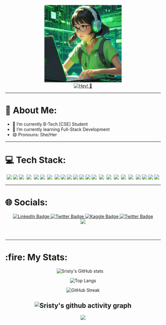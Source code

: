 <div align='center'>
  <img src='https://github.com/sristy17/sristy17/blob/main/picture.jpeg' height='250px' width='250px' />
</div>
 

<div align="center">
<a href="https://git.io/typing-svg"><img src="https://readme-typing-svg.demolab.com?font='trebuchet+ms'&color=61ed44&duration=4000&pause=1000&center=true&vCenter=true&width=440&lines=Hi%2C+I'm+Sristy!;A+passionate+developer✨" alt="Hey! 👋" /></a>
</div>
  

 
---
# 💫 About Me:

- 🔭 I’m currently B-Tech [CSE] Student
- 🌱 I’m currently learning Full-Stack Development
- 😄 Pronouns: She/Her

---

# 💻 Tech Stack:
<div align="center">
  <img src="https://img.shields.io/badge/c-%2300599C.svg?style=for-the-badge&logo=c&logoColor=white"/>
  <img src="https://img.shields.io/badge/python-3670A0?style=for-the-badge&logo=python&logoColor=ffdd54" />
  <img src="https://img.shields.io/badge/javascript-%23323330.svg?style=for-the-badge&logo=javascript&logoColor=%23F7DF1E" />&nbsp;
  <img src="https://img.shields.io/badge/typescript-%23007ACC.svg?style=for-the-badge&logo=typescript&logoColor=white" />&nbsp;
  <img src="https://img.shields.io/badge/c++-%2300599C.svg?style=for-the-badge&logo=c%2B%2B&logoColor=white" />
  <img src="https://img.shields.io/badge/html5-%23E34F26.svg?style=for-the-badge&logo=html5&logoColor=white" />&nbsp;
  <img src="https://img.shields.io/badge/css3-%231572B6.svg?style=for-the-badge&logo=css3&logoColor=white" />&nbsp; 
  <img src="https://img.shields.io/badge/tailwindcss-%2338B2AC.svg?style=for-the-badge&logo=tailwind-css&logoColor=white" />
  <img src="https://img.shields.io/badge/Arduino-00979D?style=for-the-badge&logo=Arduino&logoColor=white"/>
  <img src="https://img.shields.io/badge/react-%2320232a.svg?style=for-the-badge&logo=react&logoColor=%2361DAFB" />
  <img src="https://img.shields.io/badge/Material--UI-0081CB?style=for-the-badge&logo=material-ui&logoColor=white"/>
  <img src="https://img.shields.io/badge/react_native-%2320232a.svg?style=for-the-badge&logo=react&logoColor=%2361DAFB"/>
  <img src="https://img.shields.io/badge/vite-%23646CFF.svg?style=for-the-badge&logo=vite&logoColor=white" />
  <img src="https://img.shields.io/badge/TensorFlow-%23FF6F00.svg?style=for-the-badge&logo=TensorFlow&logoColor=white" />&nbsp;
  <img src="https://img.shields.io/badge/bootstrap-%23563D7C.svg?style=for-the-badge&logo=bootstrap&logoColor=white" />&nbsp;
  <img src="https://img.shields.io/badge/MongoDB-%234ea94b.svg?style=for-the-badge&logo=mongodb&logoColor=white" />&nbsp;
  <img src="https://img.shields.io/badge/mysql-%2300f.svg?style=for-the-badge&logo=mysql&logoColor=white" />&nbsp;
  <img src="https://img.shields.io/badge/firebase-%23039BE5.svg?style=for-the-badge&logo=firebase" />&nbsp;
  <img src="https://img.shields.io/badge/node.js-6DA55F?style=for-the-badge&logo=node.js&logoColor=white" />&nbsp;
  <img src="https://img.shields.io/badge/git-%23F05033.svg?style=for-the-badge&logo=git&logoColor=white" />
  <img src="https://img.shields.io/badge/Keras-%23D00000.svg?style=for-the-badge&logo=Keras&logoColor=white"/>
  <img src="https://img.shields.io/badge/github-%23121011.svg?style=for-the-badge&logo=github&logoColor=white" />
    <img src="https://img.shields.io/badge/Visual%20Studio%20Code-0078d7.svg?style=for-the-badge&logo=visual-studio-code" />
</div>

---
<h1> 🌐 Socials: </h1>
<div id="badges" align="center">
  </a>
   <a href="https://www.linkedin.com/in/sristy-paul">
    <img src="https://img.shields.io/badge/LinkedIn-blue?style=for-the-badge&logo=linkedin&logoColor=white" alt="LinkedIn Badge"/>
  <a href="https://www.twitter.com/SristyPaul17">
    <img src="https://img.shields.io/badge/Twitter-blue?style=for-the-badge&logo=twitter&logoColor=white" alt="Twitter Badge"/>
  </a>
       <a href="https://www.kaggle.com/in/sristypaul">
    <img src="https://img.shields.io/badge/Kaggle-blue?style=for-the-badge&logo=Kaggle&logoColor=white" alt="Kaggle Badge"/>
  <a href="https://www.instagram.com/sristy.paul.1705/">
    <img src="https://img.shields.io/badge/Instagram-red?style=for-the-badge&logo=instagram&logoColor=white" alt="Twitter Badge"/>
  </a>
 

</div>
<div align="center">
  <img src="https://en.idei.club/uploads/posts/2023-06/1687320073_en-idei-club-p-programming-background-dizain-pinterest-4.png" width="350"/>
</div>
<br>

<br>
<div align="center">
</div>

---
<h1> :fire: My Stats: </h1>
<div align="center">
  

  
 ![Sristy's GitHub stats](https://github-readme-stats.vercel.app/api?username=sristy17&show_icons=true&theme=react&border_color=61ed44&bg_color=0d1117)&nbsp;&nbsp;&nbsp;&nbsp;&nbsp;
 
 ![Top Langs](https://github-readme-stats.vercel.app/api/top-langs/?username=sristy17&theme=blue-green)

 ![GitHub Streak](https://streak-stats.demolab.com?user=sristy17&theme=github-dark)

![Sristy's github activity graph](https://github-readme-activity-graph.vercel.app/graph?username=sristy17&bg_color=0d1117&color=61ed44&line=5fd3f4&point=5fd3f4&area=true&hide_border=true)
---

<img src="https://forthebadge.com/images/badges/built-with-love.svg" />


